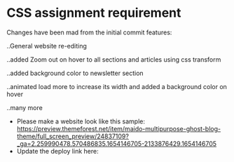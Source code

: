 # CSS assignment requirement

Changes have been mad from the initial commit
features:

..General website re-editing

..added Zoom out on hover to all sections and articles using css transform

..added background color to newsletter section

..animated load more to increase its width and added a background color on hover

..many more




- Please make a website look like this sample: https://preview.themeforest.net/item/maido-multipurpose-ghost-blog-theme/full_screen_preview/24837109?_ga=2.259990478.570486835.1654146705-2133876429.1654146705
- Update the deploy link here:
